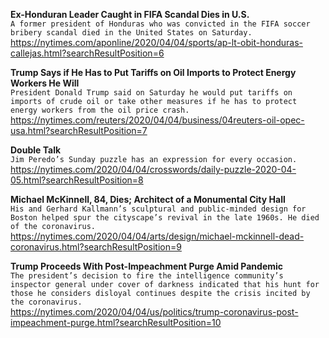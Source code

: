 **Ex-Honduran Leader Caught in FIFA Scandal Dies in U.S.**\
`A former president of Honduras who was convicted in the FIFA soccer bribery scandal died in the United States on Saturday. `\
https://nytimes.com/aponline/2020/04/04/sports/ap-lt-obit-honduras-callejas.html?searchResultPosition=6

**Trump Says if He Has to Put Tariffs on Oil Imports to Protect Energy Workers He Will**\
`President Donald Trump said on Saturday he would put tariffs on imports of crude oil or take other measures if he has to protect energy workers from the oil price crash.    `\
https://nytimes.com/reuters/2020/04/04/business/04reuters-oil-opec-usa.html?searchResultPosition=7

**Double Talk**\
`Jim Peredo’s Sunday puzzle has an expression for every occasion.`\
https://nytimes.com/2020/04/04/crosswords/daily-puzzle-2020-04-05.html?searchResultPosition=8

**Michael McKinnell, 84, Dies; Architect of a Monumental City Hall**\
`His and Gerhard Kallmann’s sculptural and public-minded design for Boston helped spur the cityscape’s revival in the late 1960s. He died of the coronavirus.`\
https://nytimes.com/2020/04/04/arts/design/michael-mckinnell-dead-coronavirus.html?searchResultPosition=9

**Trump Proceeds With Post-Impeachment Purge Amid Pandemic**\
`The president’s decision to fire the intelligence community’s inspector general under cover of darkness indicated that his hunt for those he considers disloyal continues despite the crisis incited by the coronavirus.`\
https://nytimes.com/2020/04/04/us/politics/trump-coronavirus-post-impeachment-purge.html?searchResultPosition=10

